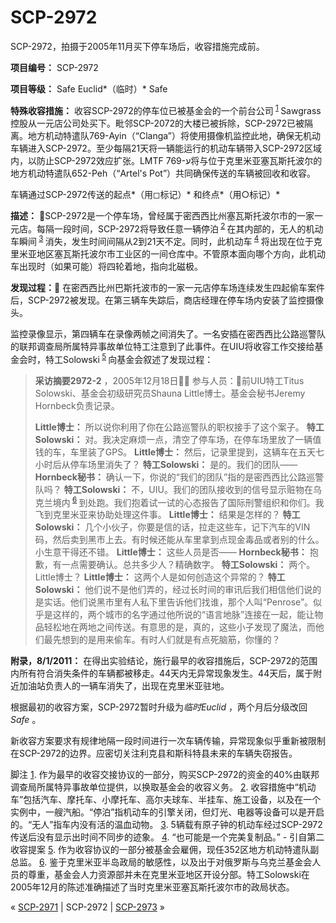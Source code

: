 # SCP-2972
                        




SCP-2972，拍摄于2005年11月买下停车场后，收容措施完成前。



**项目编号：** SCP-2972

**项目等级：** Safe Euclid*（临时）*  Safe

**特殊收容措施：** 收容SCP-2972的停车位已被基金会的一个前台公司<sup class='footnoteref'>
 <a shape='rect' class='footnoteref' id='footnoteref-1' href='javascript:;' onclick='WIKIDOT.page.utils.scrollToReference(&apos;footnote-1&apos;)'>1</a>
</sup>Sawgrass控股从一元店公司处买下。毗邻SCP-2072的大楼已被拆除，SCP-2972已被隔离。地方机动特遣队769-Ayin（“Clanga”）将使用摄像机监控此地，确保无机动车辆进入SCP-2972。至少每隔21天将一辆能运行的机动车辆带入SCP-2972区域内，以防止SCP-2972效应扩张。LMTF 769-ע将与位于克里米亚塞瓦斯托波尔的地方机动特遣队652-Peh（“Artel's Pot”）共同确保传送的车辆被回收和收容。



车辆通过SCP-2972传送的起点*（用◻︎标记）* 和终点*（用○标记）* 



**描述：** SCP-2972是一个停车场，曾经属于密西西比州塞瓦斯托波尔市的一家一元店。每隔一段时间，SCP-2972将导致任意一辆停泊<sup class='footnoteref'>
 <a shape='rect' class='footnoteref' id='footnoteref-2' href='javascript:;' onclick='WIKIDOT.page.utils.scrollToReference(&apos;footnote-2&apos;)'>2</a>
</sup>在其内部的，无人的机动车瞬间<sup class='footnoteref'>
 <a shape='rect' class='footnoteref' id='footnoteref-3' href='javascript:;' onclick='WIKIDOT.page.utils.scrollToReference(&apos;footnote-3&apos;)'>3</a>
</sup>消失，发生时间间隔从2到21天不定。同时，此机动车<sup class='footnoteref'>
 <a shape='rect' class='footnoteref' id='footnoteref-4' href='javascript:;' onclick='WIKIDOT.page.utils.scrollToReference(&apos;footnote-4&apos;)'>4</a>
</sup>将出现在位于克里米亚地区塞瓦斯托波尔市工业区的一间仓库中。不管原本面向哪个方向，此机动车出现时（如果可能）将四轮着地，指向北磁极。

**发现过程：** 在密西西比州巴斯托波市的一家一元店停车场连续发生四起偷车案件后，SCP-2972被发现。在第三辆车失踪后，商店经理在停车场内安装了监控摄像头。

监控录像显示，第四辆车在录像两帧之间消失了。一名安插在密西西比公路巡警队的联邦调查局所属特异事故单位特工注意到了此事件。在UIU将收容工作交接给基金会时，特工Solowski<sup class='footnoteref'>
 <a shape='rect' class='footnoteref' id='footnoteref-5' href='javascript:;' onclick='WIKIDOT.page.utils.scrollToReference(&apos;footnote-5&apos;)'>5</a>
</sup>向基金会叙述了发现过程：


> 
> **采访摘要2972-2** ，2005年12月18日
参与人员：前UIU特工Titus Solowski、基金会初级研究员Shauna Little博士。基金会秘书Jeremy Hornbeck负责记录。
> 
> 
> **Little博士：** 所以说你利用了你在公路巡警队的职权接手了这个案子。
**特工Solowski：** 对。我决定麻烦一点，清空了停车场，在停车场里放了一辆值钱的车，车里装了GPS。
**Little博士：** 然后，记录里提到，这辆车在五天七小时后从停车场里消失了？
**特工Solowski：** 是的。我们的团队——
**Hornbeck秘书：** 确认一下，你说的“我们的团队”指的是密西西比公路巡警队吗？
**特工Solowski：** 不，UIU。我们的团队接收到的信号显示赃物在乌克兰境内<sup class='footnoteref'>
 <a shape='rect' class='footnoteref' id='footnoteref-6' href='javascript:;' onclick='WIKIDOT.page.utils.scrollToReference(&apos;footnote-6&apos;)'>6</a>
</sup>到处跑。我们抱着试一试的心态报告了国际刑警组织和你们。我飞到克里米亚来协助处理这件事。
**Little博士：** 结果是怎样的？
**特工Solowski：** 几个小伙子，你要是信的话，拉走这些车，记下汽车的VIN码，然后卖到黑市上去。有时候还能从车里拿到点现金毒品或者别的什么。小生意干得还不错。
**Little博士：** 这些人员是否——
**Hornbeck秘书：** 抱歉，有一点需要确认。总共多少人？精确数字。
**特工Solowski：** 两个。Little博士？
**Little博士：** 这两个人是如何创造这个异常的？
**特工Solowski：** 他们说不是他们弄的，经过长时间的审讯后我们相信他们说的是实话。他们说黑市里有人私下里告诉他们找谁，那个人叫“Penrose”。似乎是这样的，两个城市的名字通过他所说的“语言地脉”连接在一起，能让物品轻松地在两地之间传送。有意思的是，真的，这些小子发现了魔法，而他们最先想到的是用来偷车。有时人们就是有点死脑筋，你懂的？
> 

**附录，8/1/2011：** 在得出实验结论，施行最早的收容措施后，SCP-2972的范围内所有符合消失条件的车辆都被移走。44天内无异常现象发生。44天后，属于附近加油站负责人的一辆车消失了，出现在克里米亚驻地。

根据最初的收容方案，SCP-2972暂时升级为*临时Euclid* ，两个月后分级改回*Safe* 。

新收容方案要求有规律地隔一段时间进行一次车辆传输，异常现象似乎重新被限制在SCP-2972的边界。应密切关注利克县和斯科特县未来的车辆失窃报告。


脚注
<a shape='rect' href='javascript:;' onclick='WIKIDOT.page.utils.scrollToReference(&apos;footnoteref-1&apos;)'>1</a>. 作为最早的收容交接协议的一部分，购买SCP-2972的资金的40%由联邦调查局所属特异事故单位提供，以换取基金会的收容义务。
<a shape='rect' href='javascript:;' onclick='WIKIDOT.page.utils.scrollToReference(&apos;footnoteref-2&apos;)'>2</a>. 收容措施中“机动车”包括汽车、摩托车、小摩托车、高尔夫球车、半挂车、施工设备，以及在一个实例中，一艘汽船。“停泊”指机动车的引擎关闭，但灯光、电器等设备可以是开启的。“无人”指车内没有活的温血动物。
<a shape='rect' href='javascript:;' onclick='WIKIDOT.page.utils.scrollToReference(&apos;footnoteref-3&apos;)'>3</a>. 5辆载有原子钟的机动车经过SCP-2972传送后没有显示出时间不同步的迹象。
<a shape='rect' href='javascript:;' onclick='WIKIDOT.page.utils.scrollToReference(&apos;footnoteref-4&apos;)'>4</a>. “也可能是一个完美复制品。” - 引自第二收容提案
<a shape='rect' href='javascript:;' onclick='WIKIDOT.page.utils.scrollToReference(&apos;footnoteref-5&apos;)'>5</a>. 作为收容协议的一部分被基金会雇佣，现任352区地方机动特遣队副总监。
<a shape='rect' href='javascript:;' onclick='WIKIDOT.page.utils.scrollToReference(&apos;footnoteref-6&apos;)'>6</a>. 鉴于克里米亚半岛政局的敏感性，以及出于对俄罗斯与乌克兰基金会人员的尊重，基金会人力资源部并未在克里米亚地区开设分部。特工Solowski在2005年12月的陈述准确描述了当时克里米亚塞瓦斯托波尔市的政局状态。



« [SCP-2971](/scp-2971) | SCP-2972 | <a shape='rect' class='newpage' href='/scp-2973'>SCP-2973</a> »





                    
